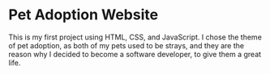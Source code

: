# Pet Adoption Website
This is my first project using HTML, CSS, and JavaScript.
I chose the theme of pet adoption, as both of my pets used to be strays, and they are the reason why I decided to become a software developer, to give them a great life.
